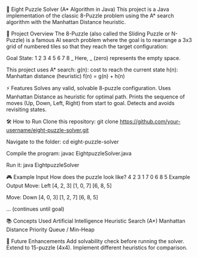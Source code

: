 🧩 Eight Puzzle Solver (A* Algorithm in Java)
This project is a Java implementation of the classic 8-Puzzle problem using the A* search algorithm with the Manhattan Distance heuristic.

📌 Project Overview
The 8-Puzzle (also called the Sliding Puzzle or N-Puzzle) is a famous AI search problem where the goal is to rearrange a 3x3 grid of numbered tiles so that they reach the target configuration:

Goal State:
1 2 3
4 5 6
7 8 _
Here, _ (zero) represents the empty space.

This project uses A* search:
g(n): cost to reach the current state
h(n): Manhattan distance (heuristic)
f(n) = g(n) + h(n)

⚡ Features
Solves any valid, solvable 8-puzzle configuration.
Uses Manhattan Distance as heuristic for optimal path.
Prints the sequence of moves (Up, Down, Left, Right) from start to goal.
Detects and avoids revisiting states.

🛠️ How to Run
Clone this repository:
git clone https://github.com/your-username/eight-puzzle-solver.git

Navigate to the folder:
cd eight-puzzle-solver

Compile the program:
javac EightpuzzleSolver.java

Run it:
java EightpuzzleSolver

🎮 Example Input
How does the puzzle look like?
4 2 3
1 7 0
6 8 5
Example Output
Move: Left
[4, 2, 3]
[1, 0, 7]
[6, 8, 5]

Move: Down
[4, 0, 3]
[1, 2, 7]
[6, 8, 5]

... (continues until goal)

📚 Concepts Used
Artificial Intelligence
Heuristic Search (A*)
Manhattan Distance
Priority Queue / Min-Heap

🚀 Future Enhancements
Add solvability check before running the solver.
Extend to 15-puzzle (4x4).
Implement different heuristics for comparison.
